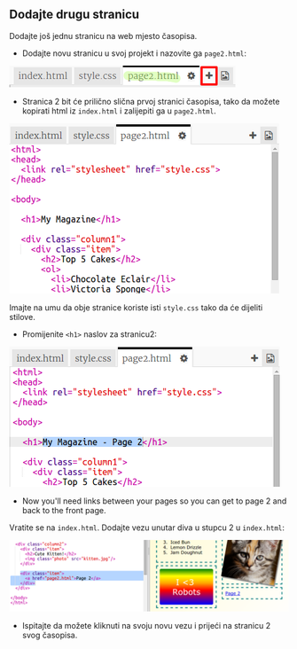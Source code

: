 ## Dodajte drugu stranicu

Dodajte još jednu stranicu na web mjesto časopisa.

+ Dodajte novu stranicu u svoj projekt i nazovite ga `page2.html`:

![zaslona](images/magazine-page2.png)

+ Stranica 2 bit će prilično slična prvoj stranici časopisa, tako da možete kopirati html iz `index.html` i zalijepiti ga u `page2.html`.

![zaslona](images/magazine-page2-html.png)

Imajte na umu da obje stranice koriste isti `style.css` tako da će dijeliti stilove.

+ Promijenite `<h1>` naslov za stranicu2:

![zaslona](images/magazine-page2-h1.png)

+ Now you'll need links between your pages so you can get to page 2 and back to the front page.

Vratite se na `index.html`. Dodajte vezu unutar diva u stupcu 2 u `index.html`:

![zaslona](images/magazine-page2-link.png)

+ Ispitajte da možete kliknuti na svoju novu vezu i prijeći na stranicu 2 svog časopisa.